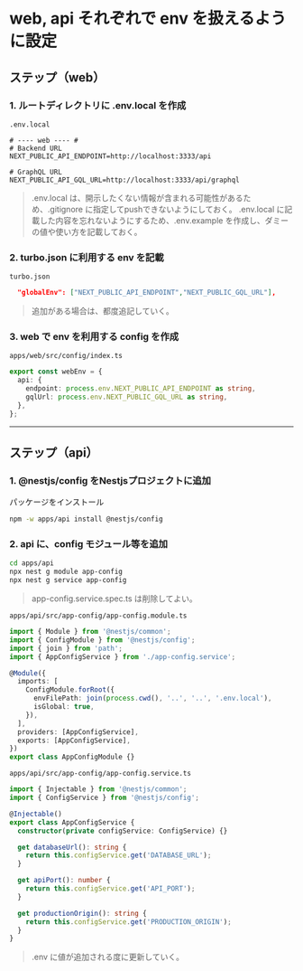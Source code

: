 # web, api それぞれで env を扱えるように設定

## ステップ（web）

### 1. ルートディレクトリに .env.local を作成

`.env.local`

```env
# ---- web ---- #
# Backend URL
NEXT_PUBLIC_API_ENDPOINT=http://localhost:3333/api

# GraphQL URL
NEXT_PUBLIC_API_GQL_URL=http://localhost:3333/api/graphql
```

> .env.local は、開示したくない情報が含まれる可能性があるため、.gitignore に指定してpushできないようにしておく。
> .env.local に記載した内容を忘れないようにするため、.env.example を作成し、ダミーの値や使い方を記載しておく。

### 2. turbo.json に利用する env を記載

`turbo.json`

```json
  "globalEnv": ["NEXT_PUBLIC_API_ENDPOINT","NEXT_PUBLIC_GQL_URL"],
```

> 追加がある場合は、都度追記していく。

### 3. web で env を利用する config を作成

`apps/web/src/config/index.ts`

```ts
export const webEnv = {
  api: {
    endpoint: process.env.NEXT_PUBLIC_API_ENDPOINT as string,
    gqlUrl: process.env.NEXT_PUBLIC_GQL_URL as string,
  },
};
```

___

## ステップ（api）

### 1. @nestjs/config をNestjsプロジェクトに追加

パッケージをインストール

```bash
npm -w apps/api install @nestjs/config
```

### 2. api に、config モジュール等を追加

```bash
cd apps/api
npx nest g module app-config
npx nest g service app-config
```

> app-config.service.spec.ts は削除してよい。

`apps/api/src/app-config/app-config.module.ts`  

```ts
import { Module } from '@nestjs/common';
import { ConfigModule } from '@nestjs/config';
import { join } from 'path';
import { AppConfigService } from './app-config.service';

@Module({
  imports: [
    ConfigModule.forRoot({
      envFilePath: join(process.cwd(), '..', '..', '.env.local'),
      isGlobal: true,
    }),
  ],
  providers: [AppConfigService],
  exports: [AppConfigService],
})
export class AppConfigModule {}
```

`apps/api/src/app-config/app-config.service.ts`

```ts
import { Injectable } from '@nestjs/common';
import { ConfigService } from '@nestjs/config';

@Injectable()
export class AppConfigService {
  constructor(private configService: ConfigService) {}

  get databaseUrl(): string {
    return this.configService.get('DATABASE_URL');
  }

  get apiPort(): number {
    return this.configService.get('API_PORT');
  }

  get productionOrigin(): string {
    return this.configService.get('PRODUCTION_ORIGIN');
  }
}
```

> .env に値が追加される度に更新していく。
